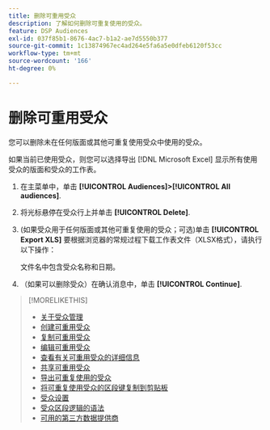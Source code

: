 ```yaml
---
title: 删除可重用受众
description: 了解如何删除可重复使用的受众。
feature: DSP Audiences
exl-id: 037f85b1-8676-4ac7-b1a2-ae7d5550b377
source-git-commit: 1c13874967ec4ad264e5fa6a5e0dfeb6120f53cc
workflow-type: tm+mt
source-wordcount: '166'
ht-degree: 0%

---
```


# 删除可重用受众

您可以删除未在任何版面或其他可重复使用受众中使用的受众。

如果当前已使用受众，则您可以选择导出 [!DNL Microsoft Excel] 显示所有使用受众的版面和受众的工作表。

1. 在主菜单中，单击 **[!UICONTROL Audiences]>[!UICONTROL All audiences]**.

1. 将光标悬停在受众行上并单击 **[!UICONTROL Delete]**.

1. (如果受众用于任何版面或其他可重复使用的受众；可选)单击 **[!UICONTROL Export XLS]** 要根据浏览器的常规过程下载工作表文件（XLSX格式），请执行以下操作：

   文件名中包含受众名称和日期。

1. （如果可以删除受众）在确认消息中，单击 **[!UICONTROL Continue]**.

>[!MORELIKETHIS]
>
>* [关于受众管理](audience-about.md)
>* [创建可重用受众](reusable-audience-create.md)
>* [复制可重用受众](reusable-audience-duplicate.md)
>* [编辑可重用受众](reusable-audience-edit.md)
>* [查看有关可重用受众的详细信息](reusable-audience-view-details.md)
>* [共享可重用受众](reusable-audience-share.md)
>* [导出可重复使用的受众](reusable-audience-export.md)
>* [将可重复使用受众的区段键复制到剪贴板](reusable-audience-clipboard.md)
>* [受众设置](audience-settings.md)
>* [受众区段逻辑的语法](audience-segment-logic-syntax.md)
>* [可用的第三方数据提供商](third-party-data-providers.md)


